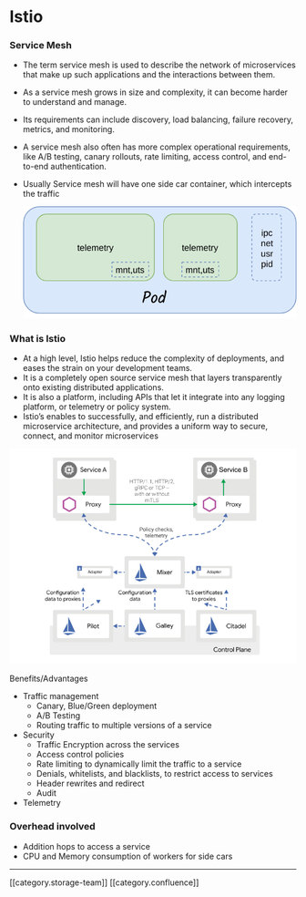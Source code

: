 # Istio

### Service Mesh

* The term service mesh is used to describe the network of microservices that make up such applications and the interactions between them.
* As a service mesh grows in size and complexity, it can become harder to understand and manage.
* Its requirements can include discovery, load balancing, failure recovery, metrics, and monitoring.
* A service mesh also often has more complex operational requirements, like A/B testing, canary rollouts, rate limiting, access control, and end-to-end authentication.
*   Usually Service mesh will have one side car container, which intercepts the traffic

    ![](../../../../DevOps/devops-kn-hw2/images/storage/sidecar.png)

### What is Istio

* At a high level, Istio helps reduce the complexity of deployments, and eases the strain on your development teams.
* It is a completely open source service mesh that layers transparently onto existing distributed applications.
* It is also a platform, including APIs that let it integrate into any logging platform, or telemetry or policy system.
* Istio’s enables to successfully, and efficiently, run a distributed microservice architecture, and provides a uniform way to secure, connect, and monitor microservices

![](../../../../DevOps/devops-kn-hw2/images/storage/istio1.png)

Benefits/Advantages

* Traffic management
  * Canary, Blue/Green deployment
  * A/B Testing
  * Routing traffic to multiple versions of a service
* Security
  * Traffic Encryption across the services
  * Access control policies
  * Rate limiting to dynamically limit the traffic to a service
  * Denials, whitelists, and blacklists, to restrict access to services
  * Header rewrites and redirect
  * Audit
* Telemetry

### Overhead involved

* Addition hops to access a service
* CPU and Memory consumption of workers for side cars

***

\[\[category.storage-team]] \[\[category.confluence]]
